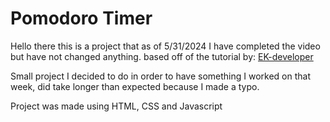# Pomodoro Timer

Hello there this is a project that as of 5/31/2024 I have completed the video but have not changed anything.
based off of the tutorial by: [EK-developer](https://www.youtube.com/watch?v=sYFR4NJkrFc&t=1235s)


Small project I decided to do in order to have something I worked on that week, did take longer than expected because I made a typo.

Project was made using HTML, CSS and Javascript